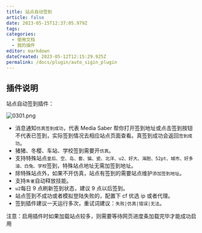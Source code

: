 ```yaml
---
title: 站点自动签到
article: false
date: 2023-05-15T12:37:05.979Z
tags:
categories: 
  - 使用文档
  - 我的插件
editor: markdown
dateCreated: 2023-05-12T12:15:29.925Z
permalink: /docs/plugin/auto_sigin_plugin
---
```


## 插件说明

站点自动签到插件：

![0301.png](./images/0301.png)

- 消息通知`仿真签到成功`，代表 Media Saber 帮你打开签到地址或点击签到按钮不代表已签到，实际签到情况去相应站点页面查看。真签到成功会返回`签到成功`。
- 猪猪、冬樱、车站、学校签到需要开`仿真`。
- 支持特殊站点`皇后、空、岛、套、猫、瓷、北洋、u2、好大、海胆、52pt、城市、好多油、白兔、学校`签到，特殊站点地址无需加签到地址。
- 除特殊站点外，如果不开仿真，站点有签到的需要站点维护`添加签到地址`。
- 支持`朱雀`自动释放技能。
- `u2`每日 9 点刷新签到状态，建议 9 点以后签到。
- 站点签到不成功或者模拟登陆失败的，配置下 cf 优选 ip 或者代理。
- 签到插件建议一天运行多次，重试词建议：`失败|仿真|错误|无法`。

注意：启用插件时如果加载站点较多，则需要等待网页进度条加载完毕才能成功启用
